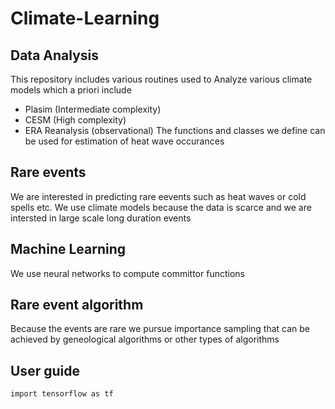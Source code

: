 # Climate-Learning

## Data Analysis

This repository includes various routines used to Analyze various climate models which a priori include
- Plasim (Intermediate complexity)
- CESM (High complexity)
- ERA Reanalysis (observational)
The functions and classes we define can be used for estimation of heat wave occurances 

## Rare events
We are interested in predicting rare eevents such as heat waves or cold spells etc. We use climate models because the data is scarce and we are intersted in large scale long duration events

## Machine Learning
We use neural networks to compute committor functions


## Rare event algorithm
Because the events are rare we pursue importance sampling that can be achieved by geneological algorithms or other types of algorithms

## User guide

```
import tensorflow as tf
```
